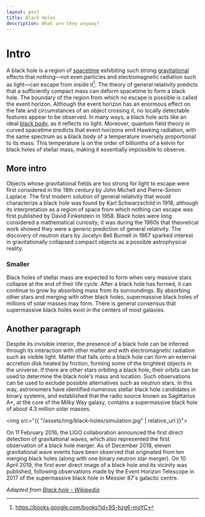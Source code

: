 ```yaml
---
layout: post
title: Black Holes
description: What are they anyway?
---
```


# Intro
A black hole is a region of [spacetime](https://en.wikipedia.org/wiki/Spacetime) exhibiting such strong [gravitational](https://en.wikipedia.org/wiki/Gravitation) effects that nothing—not even particles and electromagnetic radiation such as light—can escape from inside it[^1]. The theory of general relativity predicts that a sufficiently compact mass can deform spacetime to form a black hole. The boundary of the region from which no escape is possible is called the event horizon. Although the event horizon has an enormous effect on the fate and circumstances of an object crossing it, no locally detectable features appear to be observed. In many ways, a black hole acts like an ideal [black body](https://en.wikipedia.org/wiki/Black-body_radiation), as it reflects no light. Moreover, quantum field theory in curved spacetime predicts that event horizons emit Hawking radiation, with the same spectrum as a black body of a temperature inversely proportional to its mass. This temperature is on the order of billionths of a kelvin for black holes of stellar mass, making it essentially impossible to observe.

## More intro
Objects whose gravitational fields are too strong for light to escape were first considered in the 18th century by John Michell and Pierre-Simon Laplace. The first modern solution of general relativity that would characterize a black hole was found by Karl Schwarzschild in 1916, although its interpretation as a region of space from which nothing can escape was first published by David Finkelstein in 1958. Black holes were long considered a mathematical curiosity; it was during the 1960s that theoretical work showed they were a generic prediction of general relativity. The discovery of neutron stars by Jocelyn Bell Burnell in 1967 sparked interest in gravitationally collapsed compact objects as a possible astrophysical reality.

### Smaller
Black holes of stellar mass are expected to form when very massive stars collapse at the end of their life cycle. After a black hole has formed, it can continue to grow by absorbing mass from its surroundings. By absorbing other stars and merging with other black holes, supermassive black holes of millions of solar masses may form. There is general consensus that supermassive black holes exist in the centers of most galaxies.

## Another paragraph
Despite its invisible interior, the presence of a black hole can be inferred through its interaction with other matter and with electromagnetic radiation such as visible light. Matter that falls onto a black hole can form an external accretion disk heated by friction, forming some of the brightest objects in the universe. If there are other stars orbiting a black hole, their orbits can be used to determine the black hole's mass and location. Such observations can be used to exclude possible alternatives such as neutron stars. In this way, astronomers have identified numerous stellar black hole candidates in binary systems, and established that the radio source known as Sagittarius A\*, at the core of the Milky Way galaxy, contains a supermassive black hole of about 4.3 million solar masses.

<img src="{{ "/assets/img/black-holes/simulation.jpg" | relative_url }}">

On 11 February 2016, the LIGO collaboration announced the first direct detection of gravitational waves, which also represented the first observation of a black hole merger. As of December 2018, eleven gravitational wave events have been observed that originated from ten merging black holes (along with one binary neutron star merger). On 10 April 2019, the first ever direct image of a black hole and its vicinity was published, following observations made by the Event Horizon Telescope in 2017 of the supermassive black hole in Messier 87's galactic centre.

_Adapted from [Black hole - Wikipedia](https://en.wikipedia.org/wiki/Black_hole)_

[^1]: <https://books.google.com/books?id=9S-hzg6-moYC>
